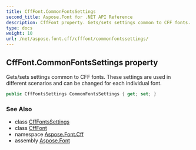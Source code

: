 ```yaml
---
title: CffFont.CommonFontsSettings
second_title: Aspose.Font for .NET API Reference
description: CffFont property. Gets/sets settings common to CFF fonts. These settings are used in different scenarios and can be changed for each individual font
type: docs
weight: 10
url: /net/aspose.font.cff/cfffont/commonfontssettings/
---
```

## CffFont.CommonFontsSettings property

Gets/sets settings common to CFF fonts. These settings are used in different scenarios and can be changed for each individual font.

```csharp
public CffFontsSettings CommonFontsSettings { get; set; }
```

### See Also

* class [CffFontsSettings](../../cfffontssettings/)
* class [CffFont](../)
* namespace [Aspose.Font.Cff](../../../aspose.font.cff/)
* assembly [Aspose.Font](../../../)


